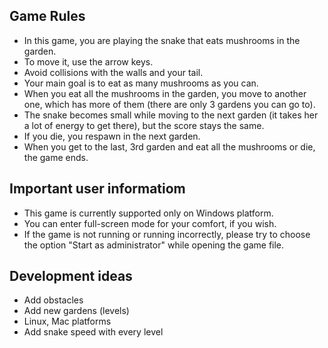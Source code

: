 ## Game Rules

- In this game, you are playing the snake that eats mushrooms in the garden.
- To move it, use the arrow keys.
- Avoid collisions with the walls and your tail.
- Your main goal is to eat as many mushrooms as you can.
- When you eat all the mushrooms in the garden, you move to another one, which has more of them (there are only 3 gardens you can go to).
- The snake becomes small while moving to the next garden (it takes her a lot of energy to get there), but the score stays the same.
- If you die, you respawn in the next garden.
- When you get to the last, 3rd garden and eat all the mushrooms or die, the game ends.

## Important user informatiom

- This game is currently supported only on Windows platform.
- You can enter full-screen mode for your comfort, if you wish.
- If the game is not running or running incorrectly, please try to choose the option "Start as administrator" while opening the game file.

## Development ideas

- Add obstacles
- Add new gardens (levels)
- Linux, Mac platforms
- Add snake speed with every level 
